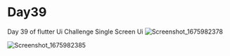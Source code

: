 # Day39

Day 39 of flutter Ui Challenge
Single Screen Ui
![Screenshot_1675982378](https://user-images.githubusercontent.com/66890167/217955662-fcbe32b6-8e53-4f1b-a428-4a6bb89c5a90.png)

![Screenshot_1675982385](https://user-images.githubusercontent.com/66890167/217955570-58966381-ca6c-4b96-90c1-13ae01b4a7da.png)
